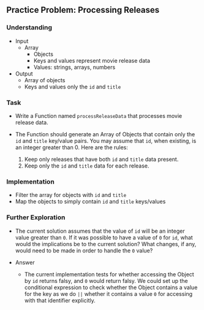 ## Practice Problem: Processing Releases

### Understanding
- Input
  + Array
    * Objects
    * Keys and values represent movie release data
    * Values: strings, arrays, numbers
- Output
  + Array of objects
  + Keys and values only the `id` and `title`

### Task
- Write a Function named `processReleaseData` that processes movie release data.
- The Function should generate an Array of Objects that contain only the `id` and `title` key/value pairs. You may assume that `id`, when existing, is an integer greater than 0. Here are the rules:

  1. Keep only releases that have both `id` and `title` data present.
  2. Keep only the `id` and `title` data for each release.

### Implementation
- Filter the array for objects with `id` and `title`
- Map the objects to simply contain `id` and `title` keys/values

### Further Exploration
- The current solution assumes that the value of `id` will be an integer value greater than `0`. If it was possible to have a value of `0` for `id`, what would the implications be to the current solution? What changes, if any, would need to be made in order to handle the `0` value?

- Answer
  + The current implementation tests for whether accessing the Object by `id` returns falsy, and `0` would return falsy. We could set up the conditional expression to check whether the Object contains a value for the key as we do `||` whether it contains a value `0` for accessing with that identifier explicitly.